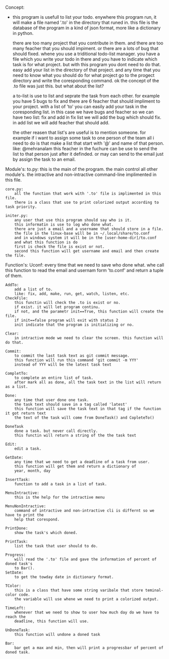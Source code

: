 Concept:
- this program is usefull to list your todo.
	enywhere this program run, it will make a file named '.to' in the
	directory that runed in.
	this file is the database of the program in a kind of json format, more
	like a dictionary in python.
	
	there are too many project that you contribute in them.
	and there are too many feacher that you should impiment.
	or there are a lots of bug that should fixed.
	whene you use a triditional todo-list manager. you have a file which 
	you write your todo in there and you have to indicate which task is for 
	what project.
	but with this program you dont need to do that. easy add your list
	in the directory of that project.
	and any time that you need to know what you should do for what project
	go to the progect directory and write the coresponding command.
	ok the concept of the .to file was just this. but what about the list?
	
	a to-list is use to list and seprate the task from each other.
	for example you have 5 bugs to fix and there are 6 feacher that should
	impliment to your project. with a list of 'to' you can easily add your
	task in the coresponding list. in this case we have bugs and feacher
	so we can have two list: fix and add
	in fix list we will add the bug which should fix.
	in add list we will add feacher that should add.
	
	the other reasen that list's are useful is to mention someone.
	for example if i want to assign some task to one person of the team all i need to do
	is that make a list that start with '@' and name of that person. like: @mehranalam
	this feacher in the fuchure can be use to send the list to that person just after
	it definded. or may can send to the email just by assign the task to an email.


Module's:
	to.py:
		this is the main of the program.
		the main control all other module's.
		the intractive and non-intractive command-line implimented in this file.

	core.py:
		all the function that work with '.to' file is implimented in this file.
		there is a class that use to print colorized output according to task priority.

	initer.py:
		any user that use this program should say who is it.
		this informatin is use to log who done what.
		there are just a email and a username that should store in a file.
		the file in the linux-base will be in ~/.local/share/to.conf
		and in windows system it will be in the [user-home-dir]/to.conf
		and what this function is do 
		first is check the file is exist or not.
		second this function will get username and email and then create the file.

Function's:
	Uconf:
		every time that we need to save who done what. whe call this function
		to read the email and usernam form 'to.conf' and return a tuple of them.

	AddTo:
		add a list of to.
		like: fix, add, make, run, get, watch, listen, etc.	  
	CheckFile:
		this functin will check the .to is exist or no.
		if exist. it will let program continu.
		if not, and the parametr init==True, this function will create the file.
		if init==false program will exit with status 2
		init indicate that the program is initializing or no.
		
	Clear:
		in intractive mode we need to clear the screen. this function will do that.
  
	Commit:
		to commit the last task text as git commit message.
		this function will run this command 'git commit -m YYY'
		instead of YYY will be the latest task text

	CompletTo:
		to complete an entire list of task.
		after mark all as done, all the task text in the list will return as a list.

	Done:
		any time that user done one task.
		the task text should save in a tag called 'latest'
		this function will save the task text in that tag if the function it got return text
		the text of the task will come from DoneTask() and CopleteTo()

	DoneTask
		done a task. but never call directly.
		this functin will return a string of the the task text

	Edit:
		edit a task.

	GetDate:
		any time that we need to get a deadline of a task from user.
		this function will get them and return a dictionary of
		year, month, day
		 
	InsertTask:
		function to add a task in a list of task.

	MenuIntractive:
		this is the help for the intractive menu

	MenuNonIntractive:
		command of intractive and non-intractive cli is differnt so we have to print the
		help that corespond.

	PrintDone:
		show the task's which doned.

	PrintTask:
		list the task that user should to do.
  
	Progress:
		will read the '.to' file and gave the information of percent of doned task's
		to Bar().
	SetDate:
		to get the towday date in dictionary format.

	TColor:
		this is a class that have some string varibale that store teminal-color code.
		the variable will use whene we need to print a colorized output.

	TimeLeft:
		whenever that we need to show to user how much day do we have to reach the 
		deadline, this function will use.
  
	UnDoneTask:
		this function will undone a doned task
 	
	Bar:
		bar get a max and min, then will print a progressbar of percent of doned task.
